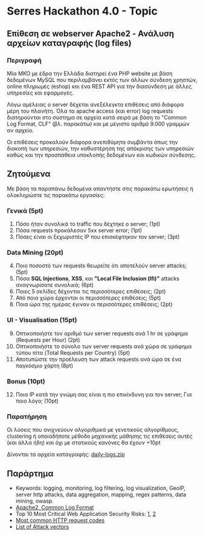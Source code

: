 # Serres Hackathon 4.0 - Topic

## Επίθεση σε webserver Apache2 - Ανάλυση αρχείων καταγραφής (log files)

### Περιγραφή
Μία ΜΚΟ με έδρα την Ελλάδα διατηρεί ένα PHP website με βάση δεδομένων MySQL που περιλαμβάνει εκτός των άλλων σύνδεση χρηστών, online πληρωμές (eshop) και ένα REST API για την διασύνδεση με άλλες υπηρεσίες και εφαρμογές.

Λόγω αμέλειας ο server δέχεται ανεξέλεγκτα επιθέσεις από διάφορα μέρη του πλανήτη. Όλα τα apache access (και error) log requests διατηρούνται στο σύστημα σε αρχεία κατά σειρά με βάση το "Common Log Format, CLF" (βλ. παρακάτω) και με μέγιστο αριθμό 9.000 γραμμών αν αρχείο.

Οι επιθέσεις προκαλούν διάφορα ανεπιθύμητα συμβάντα όπως την διακοπή των υπηρεσιών, την καθυστέρηση της απόκρισης των υπηρεσιών καθώς και την προσπάθεια υποκλοπής δεδομένων και κωδικών σύνδεσης.

## Ζητούμενα
Με βάση τα παραπάνω δεδομένα απαντήστε στις παρακάτω ερωτήσεις ή ολοκληρώστε τις παρακάτω εργασίες:

### Γενικά (5pt)
1. Πόσο ήταν συνολικά το traffic που δέχτηκε ο server; (1pt)
2. Πόσα requests προκάλεσαν 5xx server error; (1pt)
3. Πόσες είναι οι ξεχωριστές IP που επισκέφτηκαν τον server; (3pt)

### Data Mining (20pt)
4. Ποιο ποσοστό των requests θεωρείτε ότι αποτελούν server attacks; (5pt)
5. Πόσα **SQL Injections**, **XSS**, και **"Local File Inclusion (lfi)"** attacks αναγνωρίσατε συνολικά; (6pt)
6. Ποιες 5 σελίδες δέχονται τις περισσότερες επιθέσεις; (2pt)
7. Από ποια χώρα έρχονται οι περισσότερες επιθέσεις; (5pt)
8. Ποια ώρα της ημέρας έγιναν οι περισσότερες επιθέσεις; (2pt)

### UI - Visualisation (15pt)
9. Οπτικοποιήστε τον αριθμό των server requests ανά 1 hr σε γράφημα (Requests per Hour) (2pt)
10. Οπτικοποιήστε το σύνολο των server requests ανά χώρα σε γράφημα τύπου πίτα (Total Requests per Country) (5pt)
11. Αποτυπώστε την προέλευση των attack requests ανά ώρα σε ένα παγκόσμιο χάρτη (8pt)

### Bonus (10pt)
12. Ποια IP κατά την γνώμη σας είναι η πιο επικίνδυνη για τον server; Για ποιο λόγο; (10pt)

### Παρατήρηση
Οι λύσεις που ανιχνεύουν αλγοριθμικά με γενετικούς αλγορίθμους, clustering ή οποιαδήποτε μέθοδο μηχανικής μάθησης τις επιθέσεις αυτές (και άλλα ήδη) και όχι με στατικούς κανόνες θα έχουν +10pt


Δίνονται τα αρχεία καταγραφής: [daily-logs.zip](https://github.com/serrestech/hackathon/raw/topic/daily-logs.zip)


## Παράρτημα
- Keywords: logging, monitoring, log filtering, log visualization, GeoIP, server http attacks, data aggregation, mapping, regex patterns, data mining, owasp.
- [Apache2, Common Log Format](https://httpd.apache.org/docs/2.4/logs.html)
- Top 10 Most Critical Web Application Security Risks: [1](https://www.owasp.org/index.php/Category:OWASP_Top_Ten_Project), [2](https://blog.sucuri.net/2019/01/owasp-top-10-security-risks-part-v.html)
- [Most common HTTP request codes](https://en.wikipedia.org/wiki/List_of_HTTP_status_codes)
- [List of Attack vectors](http://www.tecapi.com/public/relative-vulnerability-rating-gui.jsp)

